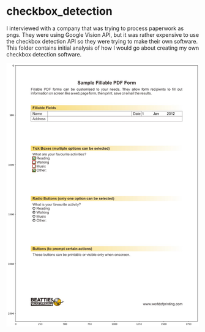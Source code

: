 # checkbox_detection

I interviewed with a company that was trying to process paperwork as pngs. They were using Google Vision API, but it was rather expensive to use the checkbox detection API so they were trying to make their own software. This folder contains initial analysis of how I would go about creating my own checkbox detection software.

![alt text](https://github.com/Kwintonium/checkbox_detection/blob/main/test.jpg)
